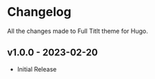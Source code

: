 # Changelog

All the changes made to Full Titlt theme for Hugo.

## v1.0.0 - 2023-02-20

- Initial Release
